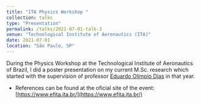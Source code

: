 ```yaml
---
title: "ITA Physics Workshop "
collection: talks
type: "Presentation"
permalink: /talks/2021-07-01-talk-3
venue: "Technological Institute of Aeronautics (ITA)"
date: 2021-07-01
location: "São Paulo, SP"
---
```


During the Physics Workshop at the Technological Institute of Aeronautics of Brazil, I did a poster presentation on my current M.Sc. research which started with the supervision of professor [Eduardo Olímpio Dias](https://scholar.google.com.br/citations?user=jK31JB8AAAAJ&hl=pt-BR) in that year. 

  * References can be found at the oficial site of the event: [https://www.efita.ita.br/](https://www.efita.ita.br/) 
